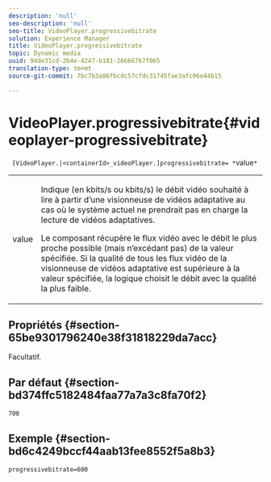 ```yaml
---
description: 'null'
seo-description: 'null'
seo-title: VideoPlayer.progressivebitrate
solution: Experience Manager
title: VideoPlayer.progressivebitrate
topic: Dynamic media
uuid: 94de31cd-2b4e-4247-b181-26666767f065
translation-type: tm+mt
source-git-commit: 7bc7b3a86fbcdc57cfdc31745fae3afc06e44b15

---
```



# VideoPlayer.progressivebitrate{#videoplayer-progressivebitrate}

` [VideoPlayer.|<containerId>_videoPlayer.]progressivebitrate= *`value`*`

<table id="table_678AFC7BC06F41188F820502D2014C1F"> 
 <tbody> 
  <tr> 
   <td colname="col1"> <p> <span class="codeph"><span class="varname"> value</span></span> </p> </td> 
   <td colname="col2"> <p> Indique (en kbits/s ou kbits/s) le débit vidéo souhaité à lire à partir d’une visionneuse de vidéos adaptative au cas où le système actuel ne prendrait pas en charge la lecture de vidéos adaptatives. </p> <p>Le composant récupère le flux vidéo avec le débit le plus proche possible (mais n’excédant pas) de la valeur spécifiée. Si la qualité de tous les flux vidéo de la visionneuse de vidéos adaptative est supérieure à la valeur spécifiée, la logique choisit le débit avec la qualité la plus faible. </p> </td> 
  </tr> 
 </tbody> 
</table>

## Propriétés {#section-65be9301796240e38f31818229da7acc}

Facultatif.

## Par défaut {#section-bd374ffc5182484faa77a7a3c8fa70f2}

`700`

## Exemple {#section-bd6c4249bccf44aab13fee8552f5a8b3}

`progressivebitrate=600`
